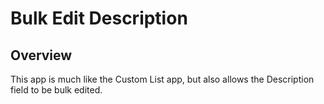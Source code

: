 Bulk Edit Description
=========================

## Overview
This app is much like the Custom List app, but also allows the Description field to be bulk edited.
